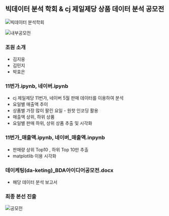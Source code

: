 ## 빅데이터 분석 학회 & cj 제일제당 상품 데이터 분석 공모전


![빅데이터 분석학회](https://github.com/kgw08003/BDA_contest_CJ_CheilJedang/assets/109195054/09321e64-8e0f-4933-a7a1-42f015620063)

![내부공모전](https://github.com/kgw08003/BDA_contest_CJ_CheilJedang/assets/109195054/41eecd82-4e87-4ddc-8ff5-d03a7869ec60)




### 조원 소개
- 김지웅
- 김민지
- 박효은

### 11번가.ipynb,  네이버.ipynb
- cj 제일제당 11번가, 네이버 5월 판매 데이터를 이용하여 분석
- 요일별 매출액 추이
- 상품별 가장 많이 팔린 요일 - 원핫 인코딩 활용
- 매출액 상위, 하위 상품
- 요일별 판매 하위, 상위 상품 추출 및 시각화

### 11번가_매출액.ipynb, 네이버_매출액.inpynb
- 판매량 상위 Top10 , 하위 Top 10만 추출
- matplotlib 이용 시각화

### 데이케팅(da-keting)_BDA아이디어공모전.docx
- 해당 데이터 분석 보고서

### 최종 본선 진출
![공모전](https://github.com/kgw08003/BDA_contest_CJ_CheilJedang/assets/109195054/440fbb12-0329-4fd0-a0ce-73211b12fe3c)
